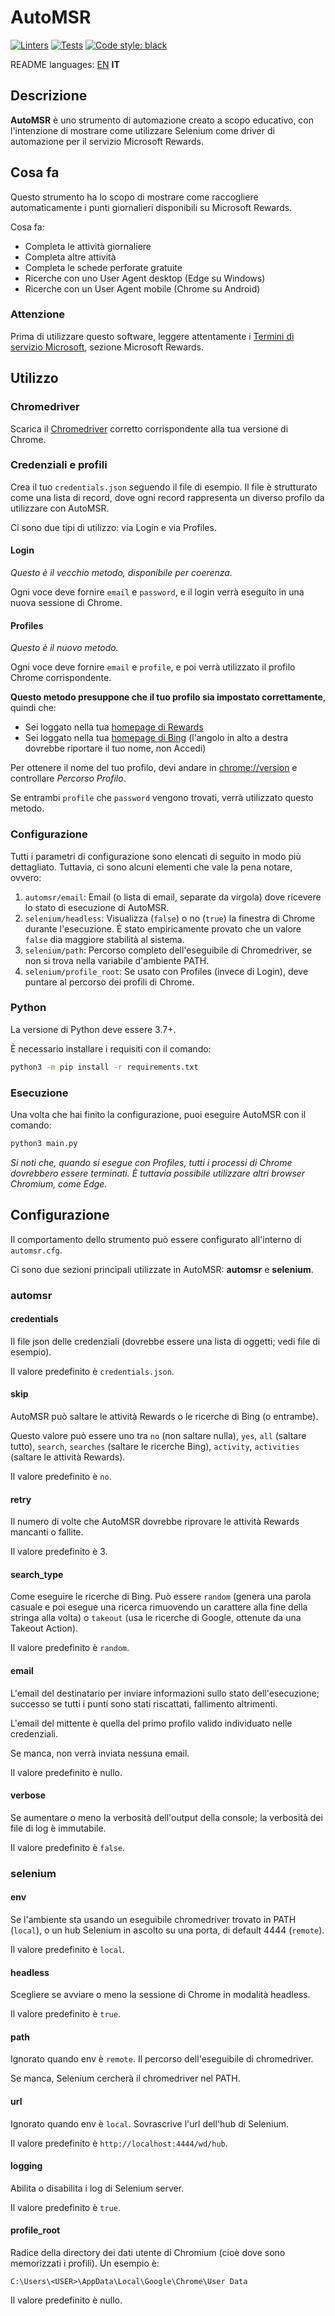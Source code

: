 # AutoMSR
[![Linters](https://github.com/Crissal1995/auto_msrewards/actions/workflows/linters.yaml/badge.svg)](https://github.com/Crissal1995/auto_msrewards/actions/workflows/linters.yaml)
[![Tests](https://github.com/Crissal1995/auto_msrewards/actions/workflows/tests.yaml/badge.svg)](https://github.com/Crissal1995/auto_msrewards/actions/workflows/tests.yaml)
[![Code style: black](https://img.shields.io/badge/code%20style-black-000000.svg)](https://github.com/psf/black)

README languages: [EN](README.md) **IT**

## Descrizione
**AutoMSR** è uno strumento di automazione creato a scopo educativo, con 
l'intenzione di mostrare come utilizzare Selenium come driver di automazione
per il servizio Microsoft Rewards.

## Cosa fa
Questo strumento ha lo scopo di mostrare come raccogliere automaticamente
i punti giornalieri disponibili su Microsoft Rewards.

Cosa fa:
- Completa le attività giornaliere
- Completa altre attività
- Completa le schede perforate gratuite 
- Ricerche con uno User Agent desktop (Edge su Windows)
- Ricerche con un User Agent mobile (Chrome su Android)

### Attenzione
Prima di utilizzare questo software, leggere attentamente i 
[Termini di servizio Microsoft][1], sezione Microsoft Rewards.

## Utilizzo
### Chromedriver
Scarica il [Chromedriver][2] corretto corrispondente alla tua versione di Chrome.

### Credenziali e profili
Crea il tuo `credentials.json` seguendo il file di esempio. 
Il file è strutturato come una lista di record, dove ogni record
rappresenta un diverso profilo da utilizzare con AutoMSR.

Ci sono due tipi di utilizzo: via Login e via Profiles.

#### Login
*Questo è il vecchio metodo, disponibile per coerenza.*

Ogni voce deve fornire `email` e `password`, e il login
verrà eseguito in una nuova sessione di Chrome.

#### Profiles
*Questo è il nuovo metodo.*

Ogni voce deve fornire `email` e `profile`, e poi verrà utilizzato
il profilo Chrome corrispondente.

**Questo metodo presuppone che il tuo profilo sia impostato correttamente**, quindi che:

- Sei loggato nella tua [homepage di Rewards][rewards]
- Sei loggato nella tua [homepage di Bing][bing]
(l'angolo in alto a destra dovrebbe riportare il tuo nome, non Accedi)

Per ottenere il nome del tuo profilo, devi andare in [chrome://version](chrome://version)
e controllare *Percorso Profilo*.

Se entrambi `profile` che `password` vengono trovati, verrà utilizzato questo metodo.

### Configurazione
Tutti i parametri di configurazione sono elencati di seguito in modo più dettagliato. 
Tuttavia, ci sono alcuni elementi che vale la pena notare, ovvero:

1. `automsr/email`: Email (o lista di email, separate da virgola) dove
ricevere lo stato di esecuzione di AutoMSR.
2. `selenium/headless`: Visualizza (`false`) o no (`true`) la finestra di Chrome
durante l'esecuzione. È stato empiricamente provato che un valore `false`
dia maggiore stabilità al sistema. 
3. `selenium/path`: Percorso completo dell'eseguibile di Chromedriver, se
non si trova nella variabile d'ambiente PATH. 
4. `selenium/profile_root`: Se usato con Profiles (invece di Login), deve
puntare al percorso dei profili di Chrome.

### Python
La versione di Python deve essere 3.7+.

È necessario installare i requisiti con il comando:
```bash
python3 -m pip install -r requirements.txt
```

### Esecuzione
Una volta che hai finito la configurazione, puoi eseguire AutoMSR con il comando:
```bash
python3 main.py
```

*Si noti che, quando si esegue con Profiles, tutti i processi di Chrome
dovrebbero essere terminati. È tuttavia possibile utilizzare altri browser
Chromium, come Edge.*

## Configurazione
Il comportamento dello strumento può essere configurato all'interno di `automsr.cfg`.

Ci sono due sezioni principali utilizzate in AutoMSR: **automsr** e **selenium**.

### automsr
#### credentials
Il file json delle credenziali (dovrebbe essere una lista di oggetti; 
vedi file di esempio).

Il valore predefinito è `credentials.json`.

#### skip
AutoMSR può saltare le attività Rewards o le ricerche di Bing (o entrambe). 

Questo valore può essere uno tra 
`no` (non saltare nulla), 
`yes`, `all` (saltare tutto), 
`search`, `searches` (saltare le ricerche Bing), 
`activity`, `activities` (saltare le attività Rewards).

Il valore predefinito è `no`.

#### retry
Il numero di volte che AutoMSR dovrebbe riprovare le attività Rewards mancanti o fallite.

Il valore predefinito è 3.

#### search_type
Come eseguire le ricerche di Bing. 
Può essere `random` (genera una parola casuale e poi esegue una ricerca 
rimuovendo un carattere alla fine della stringa alla volta) o 
`takeout` (usa le ricerche di Google, ottenute da una Takeout Action).

Il valore predefinito è `random`.

#### email
L'email del destinatario per inviare informazioni sullo stato dell'esecuzione; 
successo se tutti i punti sono stati riscattati, fallimento altrimenti. 

L'email del mittente è quella del primo profilo valido individuato nelle credenziali.

Se manca, non verrà inviata nessuna email.

Il valore predefinito è nullo.

#### verbose
Se aumentare o meno la verbosità dell'output della console; la verbosità dei file di log è immutabile.

Il valore predefinito è `false`.

### selenium
#### env
Se l'ambiente sta usando un eseguibile chromedriver trovato in PATH (`local`), 
o un hub Selenium in ascolto su una porta, di default 4444 (`remote`).

Il valore predefinito è `local`.

#### headless
Scegliere se avviare o meno la sessione di Chrome in modalità headless.

Il valore predefinito è `true`.

#### path
Ignorato quando env è `remote`. Il percorso dell'eseguibile di chromedriver.

Se manca, Selenium cercherà il chromedriver nel PATH.

#### url
Ignorato quando env è `local`. Sovrascrive l'url dell'hub di Selenium.

Il valore predefinito è `http://localhost:4444/wd/hub`.

#### logging
Abilita o disabilita i log di Selenium server.

Il valore predefinito è `true`.

#### profile_root
Radice della directory dei dati utente di Chromium (cioè dove sono memorizzati
i profili). Un esempio è:
```
C:\Users\<USER>\AppData\Local\Google\Chrome\User Data
```
Il valore predefinito è nullo.


[1]: https://www.microsoft.com/servicesagreement
[2]: https://chromedriver.chromium.org/downloads
[rewards]: https://rewards.microsoft.com/
[bing]: https://www.bing.com/
